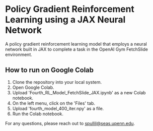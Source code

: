 # Policy Gradient Reinforcement Learning using a JAX Neural Network

A policy gradient reinforcement learning model that employs a neural network built in JAX to complete a task in the OpenAI Gym FetchSlide environment.

## How to run on Google Colab
1. Clone the repository into your local system.
2. Open Google Colab.
3. Upload 'Fourth_RL_Model_FetchSlide_JAX.ipynb' as a new Colab notebook.
4. On the left menu, click on the 'Files' tab.
5. Upload 'fourth_model_400_iter.npy' as a file.
6. Run the Colab notebook.


For any questions, please reach out to spullil@seas.upenn.edu.
